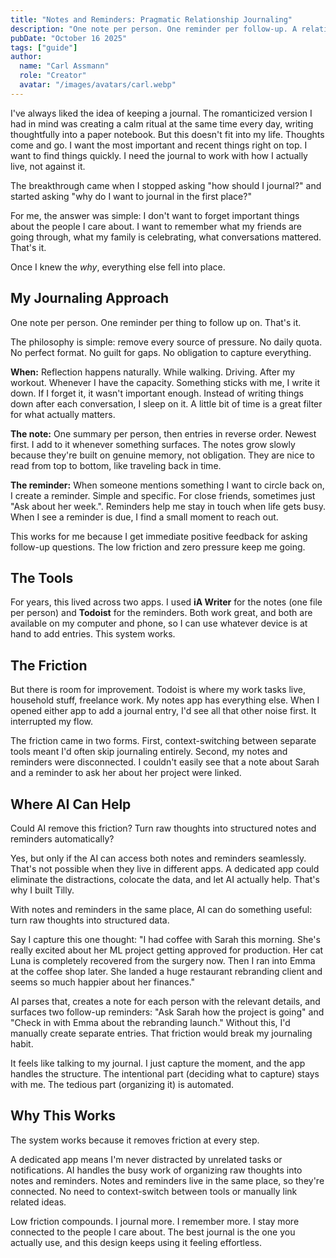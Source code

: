 ```yaml
---
title: "Notes and Reminders: Pragmatic Relationship Journaling"
description: "One note per person. One reminder per follow-up. A relationship journaling system built for people who actually want to stick with it."
pubDate: "October 16 2025"
tags: ["guide"]
author:
  name: "Carl Assmann"
  role: "Creator"
  avatar: "/images/avatars/carl.webp"
---
```


I've always liked the idea of keeping a journal. The romanticized version I had in mind was creating a calm ritual at the same time every day, writing thoughtfully into a paper notebook. But this doesn't fit into my life. Thoughts come and go. I want the most important and recent things right on top. I want to find things quickly. I need the journal to work with how I actually live, not against it.

The breakthrough came when I stopped asking "how should I journal?" and started asking "why do I want to journal in the first place?"

For me, the answer was simple: I don't want to forget important things about the people I care about. I want to remember what my friends are going through, what my family is celebrating, what conversations mattered. That's it.

Once I knew the _why_, everything else fell into place.

## My Journaling Approach

One note per person. One reminder per thing to follow up on. That's it.

The philosophy is simple: remove every source of pressure. No daily quota. No perfect format. No guilt for gaps. No obligation to capture everything.

**When:** Reflection happens naturally. While walking. Driving. After my workout. Whenever I have the capacity. Something sticks with me, I write it down. If I forget it, it wasn't important enough. Instead of writing things down after each conversation, I sleep on it. A little bit of time is a great filter for what actually matters.

**The note:** One summary per person, then entries in reverse order. Newest first. I add to it whenever something surfaces. The notes grow slowly because they're built on genuine memory, not obligation. They are nice to read from top to bottom, like traveling back in time.

**The reminder:** When someone mentions something I want to circle back on, I create a reminder. Simple and specific. For close friends, sometimes just "Ask about her week.". Reminders help me stay in touch when life gets busy. When I see a reminder is due, I find a small moment to reach out.

This works for me because I get immediate positive feedback for asking follow-up questions. The low friction and zero pressure keep me going.

## The Tools

For years, this lived across two apps. I used **iA Writer** for the notes (one file per person) and **Todoist** for the reminders. Both work great, and both are available on my computer and phone, so I can use whatever device is at hand to add entries. This system works.

## The Friction

But there is room for improvement. Todoist is where my work tasks live, household stuff, freelance work. My notes app has everything else. When I opened either app to add a journal entry, I'd see all that other noise first. It interrupted my flow.

The friction came in two forms. First, context-switching between separate tools meant I'd often skip journaling entirely. Second, my notes and reminders were disconnected. I couldn't easily see that a note about Sarah and a reminder to ask her about her project were linked.

## Where AI Can Help

Could AI remove this friction? Turn raw thoughts into structured notes and reminders automatically?

Yes, but only if the AI can access both notes and reminders seamlessly. That's not possible when they live in different apps. A dedicated app could eliminate the distractions, colocate the data, and let AI actually help. That's why I built Tilly.

With notes and reminders in the same place, AI can do something useful: turn raw thoughts into structured data.

Say I capture this one thought: "I had coffee with Sarah this morning. She's really excited about her ML project getting approved for production. Her cat Luna is completely recovered from the surgery now. Then I ran into Emma at the coffee shop later. She landed a huge restaurant rebranding client and seems so much happier about her finances."

AI parses that, creates a note for each person with the relevant details, and surfaces two follow-up reminders: "Ask Sarah how the project is going" and "Check in with Emma about the rebranding launch." Without this, I'd manually create separate entries. That friction would break my journaling habit.

It feels like talking to my journal. I just capture the moment, and the app handles the structure. The intentional part (deciding what to capture) stays with me. The tedious part (organizing it) is automated.

## Why This Works

The system works because it removes friction at every step.

A dedicated app means I'm never distracted by unrelated tasks or notifications. AI handles the busy work of organizing raw thoughts into notes and reminders. Notes and reminders live in the same place, so they're connected. No need to context-switch between tools or manually link related ideas.

Low friction compounds. I journal more. I remember more. I stay more connected to the people I care about. The best journal is the one you actually use, and this design keeps using it feeling effortless.

